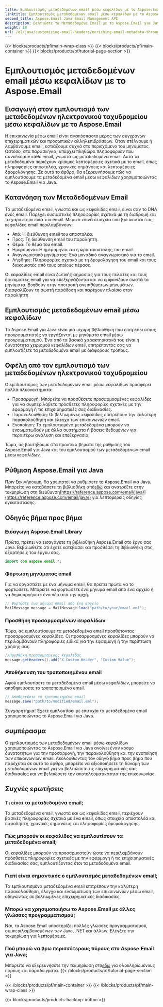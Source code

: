 ```yaml
---
title: Εμπλουτισμός μεταδεδομένων email μέσω κεφαλίδων με το Aspose.Email
linktitle: Εμπλουτισμός μεταδεδομένων email μέσω κεφαλίδων με το Aspose.Email
second_title: Aspose.Email Java Email Management API
description: Βελτιώστε τα Μεταδεδομένα Email με το Aspose.Email για Java. Μάθετε πώς να εμπλουτίζετε τις κεφαλίδες email για βελτιωμένη παρακολούθηση και προσαρμογή με το Aspose.Email.
weight: 18
url: /el/java/customizing-email-headers/enriching-email-metadata-through-headers/
---
```


{{< blocks/products/pf/main-wrap-class >}}
{{< blocks/products/pf/main-container >}}
{{< blocks/products/pf/tutorial-page-section >}}

# Εμπλουτισμός μεταδεδομένων email μέσω κεφαλίδων με το Aspose.Email


## Εισαγωγή στον εμπλουτισμό των μεταδεδομένων ηλεκτρονικού ταχυδρομείου μέσω κεφαλίδων με το Aspose.Email

Η επικοινωνία μέσω email είναι αναπόσπαστο μέρος των σύγχρονων επιχειρηματικών και προσωπικών αλληλεπιδράσεων. Όταν στέλνουμε ή λαμβάνουμε email, εστιάζουμε συχνά στο περιεχόμενο του μηνύματος. Ωστόσο, στα παρασκήνια, υπάρχει πληθώρα πληροφοριών που συνοδεύουν κάθε email, γνωστά ως μεταδεδομένα email. Αυτά τα μεταδεδομένα περιέχουν κρίσιμες λεπτομέρειες σχετικά με το email, όπως πληροφορίες αποστολέα, χρονικές σημάνσεις και λεπτομέρειες δρομολόγησης. Σε αυτό το άρθρο, θα εξερευνήσουμε πώς να εμπλουτίσουμε τα μεταδεδομένα email μέσω κεφαλίδων χρησιμοποιώντας το Aspose.Email για Java.

## Κατανόηση των Μεταδεδομένων Email

Τα μεταδεδομένα email, γνωστά και ως κεφαλίδες email, είναι σαν το DNA ενός email. Παρέχει ουσιαστικές πληροφορίες σχετικά με τη διαδρομή και τα χαρακτηριστικά του email. Μερικά κοινά στοιχεία που βρίσκονται στις κεφαλίδες email περιλαμβάνουν:

- Από: Η διεύθυνση email του αποστολέα.
- Προς: Τη διεύθυνση email του παραλήπτη.
- Θέμα: Το θέμα του email.
- Ημερομηνία: Η ημερομηνία και η ώρα αποστολής του email.
- Αναγνωριστικό μηνύματος: Ένα μοναδικό αναγνωριστικό για το email.
- Λήφθηκε: Πληροφορίες σχετικά με τη δρομολόγηση του email και τους διακομιστές από τους οποίους πέρασε.

Οι κεφαλίδες email είναι ζωτικής σημασίας για τους πελάτες και τους διακομιστές email για να επεξεργάζονται και να εμφανίζουν σωστά τα μηνύματα. Βοηθούν στην αποτροπή ανεπιθύμητων μηνυμάτων, διασφαλίζουν τη σωστή παράδοση και παρέχουν πλαίσιο στον παραλήπτη.

## Εμπλουτισμός μεταδεδομένων email μέσω κεφαλίδων

Το Aspose.Email για Java είναι μια ισχυρή βιβλιοθήκη που επιτρέπει στους προγραμματιστές να εργάζονται με μηνύματα email μέσω προγραμματισμού. Ένα από τα βασικά χαρακτηριστικά του είναι η δυνατότητα χειρισμού κεφαλίδων email, επιτρέποντάς σας να εμπλουτίζετε τα μεταδεδομένα email με διάφορους τρόπους.

## Οφέλη από τον εμπλουτισμό των μεταδεδομένων ηλεκτρονικού ταχυδρομείου

Ο εμπλουτισμός των μεταδεδομένων email μέσω κεφαλίδων προσφέρει πολλά πλεονεκτήματα:

- Προσαρμογή: Μπορείτε να προσθέσετε προσαρμοσμένες κεφαλίδες για να συμπεριλάβετε πρόσθετες πληροφορίες σχετικές με την εφαρμογή ή τις επιχειρηματικές σας διαδικασίες.
- Παρακολούθηση: Οι βελτιωμένες κεφαλίδες επιτρέπουν την καλύτερη παρακολούθηση και έλεγχο των επικοινωνιών email.
- Ενοποίηση: Τα εμπλουτισμένα μεταδεδομένα μπορούν να ενσωματωθούν με άλλα συστήματα ή βάσεις δεδομένων για περαιτέρω ανάλυση και επεξεργασία.

Τώρα, ας βουτήξουμε στα πρακτικά βήματα της ρύθμισης του Aspose.Email για Java και του εμπλουτισμού των μεταδεδομένων email μέσω κεφαλίδων.

## Ρύθμιση Aspose.Email για Java

 Πριν ξεκινήσουμε, θα χρειαστεί να ρυθμίσετε το Aspose.Email για Java. Μπορείτε να κατεβάσετε τη βιβλιοθήκη από[εδώ](https://releases.aspose.com/email/java/) και ανατρέξτε στην τεκμηρίωση στη διεύθυνση[https://reference.aspose.com/email/java/](https://reference.aspose.com/email/java/) για λεπτομερείς οδηγίες εγκατάστασης.

## Οδηγός βήμα προς βήμα

### Εισαγωγή Aspose.Email Library

Πρώτα, πρέπει να εισαγάγετε τη βιβλιοθήκη Aspose.Email στο έργο σας Java. Βεβαιωθείτε ότι έχετε κατεβάσει και προσθέσει τη βιβλιοθήκη στις εξαρτήσεις του έργου σας.

```java
import com.aspose.email.*;
```

### Φόρτωση μηνύματος email

Για να εργαστείτε με ένα μήνυμα email, θα πρέπει πρώτα να το φορτώσετε. Μπορείτε να φορτώσετε ένα μήνυμα email από ένα αρχείο ή να δημιουργήσετε ένα νέο από την αρχή.

```java
// Φορτώστε ένα μήνυμα email από ένα αρχείο
MailMessage message = MailMessage.load("path/to/your/email.eml");
```

### Προσθήκη προσαρμοσμένων κεφαλίδων

Τώρα, ας εμπλουτίσουμε τα μεταδεδομένα email προσθέτοντας προσαρμοσμένες κεφαλίδες. Οι προσαρμοσμένες κεφαλίδες μπορούν να περιλαμβάνουν πληροφορίες ειδικά για την εφαρμογή ή την περίπτωση χρήσης σας.

```java
//Προσθήκη προσαρμοσμένης κεφαλίδας
message.getHeaders().add("X-Custom-Header", "Custom Value");
```

### Αποθήκευση του τροποποιημένου email

Αφού εμπλουτίσετε τα μεταδεδομένα email μέσω κεφαλίδων, μπορείτε να αποθηκεύσετε το τροποποιημένο email.

```java
// Αποθηκεύστε το τροποποιημένο email
message.save("path/to/modified/email.eml");
```

Συγχαρητήρια! Έχετε εμπλουτίσει με επιτυχία τα μεταδεδομένα email χρησιμοποιώντας το Aspose.Email για Java.

## συμπέρασμα

Ο εμπλουτισμός των μεταδεδομένων email μέσω κεφαλίδων χρησιμοποιώντας το Aspose.Email για Java ανοίγει έναν κόσμο δυνατοτήτων για την προσαρμογή, την παρακολούθηση και την ενοποίηση των επικοινωνιών email. Ακολουθώντας τον οδηγό βήμα προς βήμα που παρέχεται σε αυτό το άρθρο, μπορείτε να αξιοποιήσετε τη δύναμη των μεταδεδομένων email για να βελτιώσετε τις επιχειρηματικές σας διαδικασίες και να βελτιώσετε την αποτελεσματικότητα της επικοινωνίας.

## Συχνές ερωτήσεις

### Τι είναι τα μεταδεδομένα email;

Τα μεταδεδομένα email, γνωστά και ως κεφαλίδες email, περιέχουν βασικές πληροφορίες σχετικά με ένα email, όπως στοιχεία αποστολέα και παραλήπτη, χρονικές σημάνσεις και πληροφορίες δρομολόγησης.

### Πώς μπορούν οι κεφαλίδες να εμπλουτίσουν τα μεταδεδομένα email;

Οι κεφαλίδες μπορούν να προσαρμοστούν ώστε να περιλαμβάνουν πρόσθετες πληροφορίες σχετικές με την εφαρμογή ή τις επιχειρηματικές διαδικασίες σας, εμπλουτίζοντας έτσι τα μεταδεδομένα email.

### Γιατί είναι σημαντικός ο εμπλουτισμός μεταδεδομένων email;

Τα εμπλουτισμένα μεταδεδομένα email επιτρέπουν την καλύτερη παρακολούθηση, έλεγχο και ενσωμάτωση των επικοινωνιών μέσω email, οδηγώντας σε βελτιωμένες επιχειρηματικές διαδικασίες.

### Μπορώ να χρησιμοποιήσω το Aspose.Email με άλλες γλώσσες προγραμματισμού;

Ναι, το Aspose.Email υποστηρίζει πολλές γλώσσες προγραμματισμού, συμπεριλαμβανομένων των Java, .NET και άλλων. Ελέγξτε την τεκμηρίωση για λεπτομέρειες.

### Πού μπορώ να βρω περισσότερους πόρους στο Aspose.Email για Java;

 Μπορείτε να εξερευνήσετε την τεκμηρίωση στο[εδώ](https://reference.aspose.com/email/java/) για ολοκληρωμένους πόρους και παραδείγματα.
{{< /blocks/products/pf/tutorial-page-section >}}

{{< /blocks/products/pf/main-container >}}
{{< /blocks/products/pf/main-wrap-class >}}

{{< blocks/products/products-backtop-button >}}
